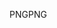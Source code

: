 <span data-ttu-id="9f0b8-101">PNG</span><span class="sxs-lookup"><span data-stu-id="9f0b8-101">PNG</span></span>